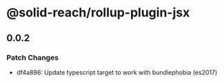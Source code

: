 # @solid-reach/rollup-plugin-jsx

## 0.0.2
### Patch Changes

- df4a886: Update typescript target to work with bundlephobia (es2017)
